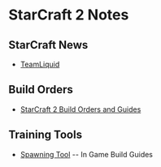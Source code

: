 # StarCraft 2 Notes

## StarCraft News

- [TeamLiquid](https://tl.net/)

## Build Orders

- [StarCraft 2 Build Orders and Guides](https://lotv.spawningtool.com/build/)

## Training Tools

- [Spawning Tool](https://play.overwolf.com/spawning-tool/) -- In Game Build Guides
